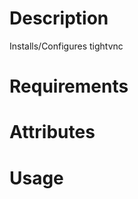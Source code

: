 Description
===========
Installs/Configures tightvnc

Requirements
============

Attributes
==========

Usage
=====

